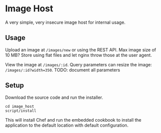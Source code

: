 # Image Host

A very simple, very insecure image host for internal usage.

## Usage

Upload an image at `/images/new` or using the REST API.
Max image size of 10 MB? Store using flat files and let nginx throw those at the user agent.

View the image at `/images/:id`.
Query parameters can resize the image: `/images/:id?width=350`.
TODO: document all parameters

## Setup

Download the source code and run the installer.

    cd image_host
    script/install

This will install Chef and run the embedded cookbook to install the application to the default location with default configuration.
